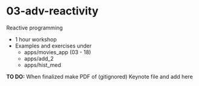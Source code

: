 # 03-adv-reactivity

Reactive programming

- 1 hour workshop
- Examples and exercises under 
	- apps/movies_app (03 - 18)
	- apps/add_2
	- apps/hist_med

**TO DO:** When finalized make PDF of (gitignored) Keynote file and add here